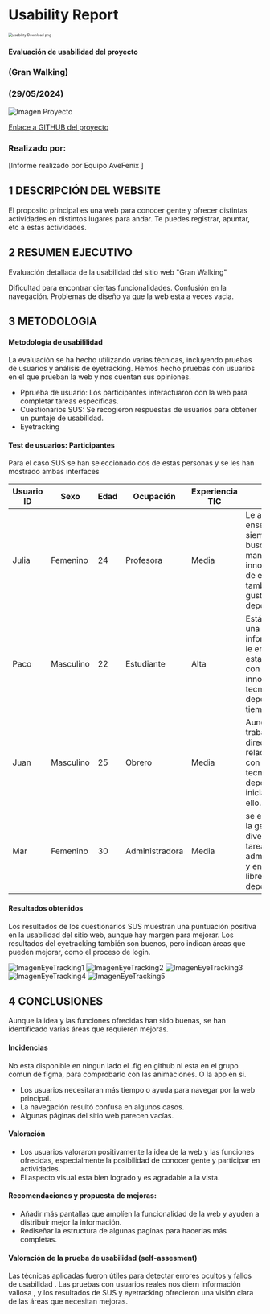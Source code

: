 # Usability Report



<img src="https://encrypted-tbn0.gstatic.com/images?q=tbn:ANd9GcRF017nhV-TFmNER2OM8UbXtdN6xwAKBYrv0i6onNfKu6Yn0BV0RK6aiOroeXl73LSY-B0&usqp=CAU" alt="usability Download png" style="zoom:50%;" />

#### Evaluación de usabilidad del proyecto 

### (Gran Walking)

### (29/05/2024)




![Imagen Proyecto](./Img/LogoBorrachos.png)

[Enlace a GITHUB del proyecto](https://github.com/Machaquilla/DIU)





### Realizado por:

[Informe realizado por Equipo AveFenix ]












## 1 DESCRIPCIÓN DEL WEBSITE

 El proposito principal es una web para conocer gente y ofrecer distintas actividades en distintos lugares para andar. Te puedes registrar, apuntar, etc a estas actividades.



## 2 RESUMEN EJECUTIVO

Evaluación detallada de la usabilidad del sitio web "Gran Walking"

Dificultad para encontrar ciertas funcionalidades.
Confusión en la navegación.
Problemas de diseño ya que la web esta a veces vacia.





## 3 METODOLOGIA 

#### Metodología de usabililidad

La evaluación se ha hecho utilizando varias técnicas, incluyendo pruebas de usuarios y análisis de eyetracking. 
Hemos hecho pruebas con usuarios en el que prueban la web y nos cuentan sus opiniones.
- Pprueba de usuario: Los participantes interactuaron con la web para completar tareas específicas.
- Cuestionarios SUS: Se recogieron respuestas de usuarios para obtener un puntaje de usabilidad.
- Eyetracking

 

#### Test de usuarios: Participantes
Para el caso SUS se han seleccionado dos de estas personas y se les han mostrado ambas interfaces

| Usuario ID| Sexo      | Edad | Ocupación  | Experiencia TIC         | Perfil  | Test | SUS  |
| --------- | --------- | ---- | ---------- | ----------------------- | ------- | ---- | ---- | 
| Julia | Femenino  | 24   | Profesora        | Media | Le apasiona la enseñanza y siempre está buscando maneras innovadoras de enseñar tambien le gusta el deporte.                               | A    | 95   |
| Paco  | Masculino | 22   | Estudiante       | Alta  | Está cursando una carrera en informática y le encanta estar al día con las últimas innovaciones tecnológicas y deporte en su tiempo libre. | A    | 85   |
| Juan  | Masculino | 25   | Obrero           | Media | Aunque su trabajo no está directamente relacionado con la tecnología ni el deporte esta iniciandose en ello.                               | A    | 80   |
| Mar   | Femenino  | 30   | Administradora   | Media | se encarga de la gestión de diversas tareas administrativas y en su tiempo libre practicar deporte.                                        | B    | 82.5 |






#### Resultados obtenidos


Los resultados de los cuestionarios SUS muestran una puntuación positiva en la usabilidad del sitio web, aunque hay margen para mejorar. Los resultados del eyetracking también son buenos, pero indican áreas que pueden mejorar, como el proceso de login.

![ImagenEyeTracking1](./EyeStudycasoB/CancelEvent.png) ![ImagenEyeTracking2](./EyeStudycasoB/CreateAccount.png) ![ImagenEyeTracking3](./EyeStudycasoB/EventPage.png) ![ImagenEyeTracking4](./EyeStudycasoB/HomePage.png) ![ImagenEyeTracking5](./EyeStudycasoB/SingUp.png)



## 4 CONCLUSIONES 

Aunque la idea y las funciones ofrecidas han sido buenas, se han identificado varias áreas que requieren mejoras.


#### Incidencias
No esta disponible en ningun lado el .fig en github ni esta en el grupo comun de figma, para comprobarlo con las animaciones. O la app en si.

- Los usuarios necesitaran más tiempo o ayuda para navegar por la web principal.
- La navegación resultó confusa en algunos casos.
- Algunas páginas del sitio web parecen vacías.


#### Valoración 

- Los usuarios valoraron positivamente la idea de la web y las funciones ofrecidas, especialmente la posibilidad de conocer gente y participar en actividades.
- El aspecto visual esta bien logrado y es agradable a la vista.



#### Recomendaciones y propuesta de mejoras: 
- Añadir más pantallas que amplíen la funcionalidad de la web y ayuden a distribuir mejor la información.
- Rediseñar la estructura de algunas paginas para hacerlas más completas.




#### Valoración de la prueba de usabilidad (self-assesment)

Las técnicas aplicadas fueron útiles para detectar errores ocultos y fallos de usabilidad . Las pruebas con usuarios reales nos diern información valiosa , y los resultados de SUS y eyetracking ofrecieron una visión clara de las áreas que necesitan mejoras.

